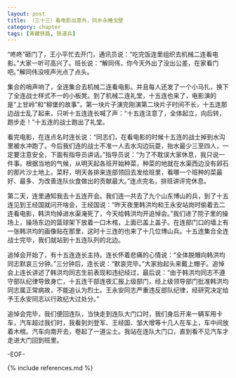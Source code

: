 ```yaml
---
layout: post
title: （三十三）看电影出意外，同乡永睡戈壁
category: chapter
tags: [青藏铁路, 铁道兵]
---
```


“咚咚”砸门了，王小平忙去开门，通讯员说：“吃完饭连里组织去机械二连看电影。”大家一听可高兴了。班长说：“解同伟，你今天外出了没出公差，在家看门吧。”解同伟没吱声光点了点头。

集合的哨声响了，全连集合去机械二连看电影。并且每人还发了一个小马扎，换下了全连战士样式不一的小板凳。到了机械二连礼堂，十五连也来了，电影演的是“上甘岭”和“柳堡的故事”。第一块片子演完刚演第二块片子时间不长，十五连那边战士乱了起来，只听十五连连长喊了声：“十五连注意了，全体起立，向后转，跑步走！”十五连的战士跑出了礼堂。

看完电影，在连点名时连长说：“同志们，在看电影的时候十五连的战士掉到水沟里被水冲跑了。今后我们连的战士不准一人去水沟边玩耍，抬水最少三至四人，一定要注意安全，下面有指导员讲话。”指导员说：“为了不耽误大家休息，我只说一件事。根据当地的气候，从明天起各班开始种菜，种菜的地就在水渠西边没有卵石的那片沙土地上。菜籽，明天各排来连部领回去发给班里，看哪一个班种的菜最好、最多、为改善连队伙食做出的贡献最大。”连点完名，排班讲评完休息。

第二天，连里通知我去十五连开会。我们连一共去了九个山东博山的兵，到了十五连见到王经国就问开啥会，王经国说：“昨天夜里韩洪均和王永安站岗时偷着去二连看电影，韩洪均掉进水渠淹死了，今天给韩洪均开追悼会。”我们进了院子里的操场上，操场东边的篮球架下放着一口木棺，上面已盖上盖子。在连部门口的墙上有一张韩洪均的画像贴在那里，这时十三连的也来了十几位博山兵。十五连集合全连战士完毕，我们就站到十五连队列的北边。

追悼会开始了，有十五连连长主持。连长怀着悲痛的心情说：“全体脱帽向韩洪均同志默哀三分钟。”三分钟后，连长说：“默哀完毕。”大家抬起头来戴上帽子。追悼会上连长讲述了韩洪均同志生前表现和违纪经过，最后说：“由于韩洪均同志不遵守部队纪律导致身亡，十五连干部连夜汇报上级部门，经上级领导部门批准韩洪均同志属正常病故，不能追认为烈士。王永安同志严重违反部队纪律，经研究决定给予王永安同志以行政纪大过处分。”

追悼会完毕，我们便回连队，当快走到连队大门口时，我们身后开来一辆军用卡车，汽车超过我们时，我看到刘登军、王经国、邹大增等十几人在车上，车中间放着木棺。汽车向南开去，卷起了一道尘土。我站在连队大门口，直到看不见汽车才走进大门回到班里。

-EOF-

{% include references.md %}
